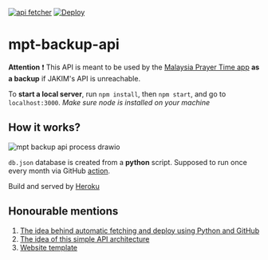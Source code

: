 [![api fetcher](https://github.com/iqfareez/mpt-backup-api/actions/workflows/fetcher.yml/badge.svg)](https://github.com/iqfareez/mpt-backup-api/actions/workflows/fetcher.yml)
[![Deploy](https://github.com/iqfareez/mpt-backup-api/actions/workflows/deploy.yml/badge.svg)](https://github.com/iqfareez/mpt-backup-api/actions/workflows/deploy.yml)

# mpt-backup-api

**Attention** :exclamation: This API is meant to be used by the [Malaysia Prayer Time app](https://github.com/iqfareez/app_waktu_solat_malaysia) **as a backup** if JAKIM's API is unreachable.

To **start a local server**, run `npm install`, then `npm start`, and go to `localhost:3000`.
_Make sure node is installed on your machine_

## How it works?

![mpt backup api process drawio](https://user-images.githubusercontent.com/60868965/134902938-35a365b2-7314-4b97-86e8-8b447e2d0db4.png)

`db.json` database is created from a **python** script. Supposed to run once every month via GitHub [action](https://github.com/iqfareez/mpt-backup-api/actions/workflows/fetcher.yml).

Build and served by [Heroku](https://www.heroku.com/)

## Honourable mentions

1. [The idea behind automatic fetching and deploy using Python and GitHub](https://canovasjm.netlify.app/2020/11/29/github-actions-run-a-python-script-on-schedule-and-commit-changes/)
2. [The idea of this simple API architecture](https://youtu.be/FLnxgSZ0DG4)
3. [Website template](https://getbootstrap.com/docs/5.1/examples/starter-template)
